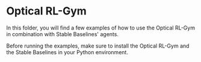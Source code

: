 # Optical RL-Gym

In this folder, you will find a few examples of how to use the Optical RL-Gym in combination with Stable Baselines' agents.

Before running the examples, make sure to install the Optical RL-Gym and the Stable Baselines in your Python environment.
